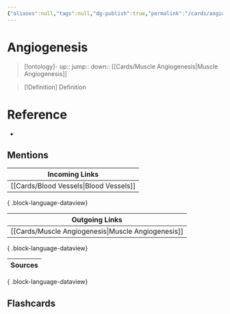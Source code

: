 ```yaml
---
{"aliases":null,"tags":null,"dg-publish":true,"permalink":"/cards/angiogenesis/","dgPassFrontmatter":true}
---
```


# Angiogenesis

> [!ontology]-
> up:: 
> jump:: 
> down:: [[Cards/Muscle Angiogenesis\|Muscle Angiogenesis]]

> [!Definition] Definition
> 

# Reference
- 

## Mentions

| Incoming Links                            |
| ----------------------------------------- |
| [[Cards/Blood Vessels\|Blood Vessels]] |

{ .block-language-dataview}

| Outgoing Links                                        |
| ----------------------------------------------------- |
| [[Cards/Muscle Angiogenesis\|Muscle Angiogenesis]] |

{ .block-language-dataview}

| Sources |
| ------- |

{ .block-language-dataview}

## Flashcards 
